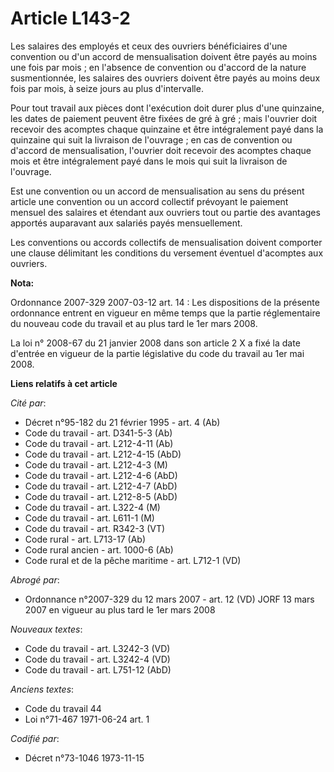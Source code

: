 # Article L143-2

Les salaires des employés et ceux des ouvriers bénéficiaires d'une convention ou d'un accord de mensualisation doivent être
payés au moins une fois par mois ; en l'absence de convention ou d'accord de la nature susmentionnée, les salaires des
ouvriers doivent être payés au moins deux fois par mois, à seize jours au plus d'intervalle.

Pour tout travail aux pièces dont l'exécution doit durer plus d'une quinzaine, les dates de paiement peuvent être fixées de
gré à gré ; mais l'ouvrier doit recevoir des acomptes chaque quinzaine et être intégralement payé dans la quinzaine qui suit
la livraison de l'ouvrage ; en cas de convention ou d'accord de mensualisation, l'ouvrier doit recevoir des acomptes chaque
mois et être intégralement payé dans le mois qui suit la livraison de l'ouvrage.

Est une convention ou un accord de mensualisation au sens du présent article une convention ou un accord collectif prévoyant
le paiement mensuel des salaires et étendant aux ouvriers tout ou partie des avantages apportés auparavant aux salariés payés
mensuellement.

Les conventions ou accords collectifs de mensualisation doivent comporter une clause délimitant les conditions du versement
éventuel d'acomptes aux ouvriers.

**Nota:**

Ordonnance 2007-329 2007-03-12 art. 14 : Les dispositions de la présente ordonnance entrent en vigueur en même temps que la
partie réglementaire du nouveau code du travail et au plus tard le 1er mars 2008.

La loi n° 2008-67 du 21 janvier 2008 dans son article 2 X a fixé la date d'entrée en vigueur de la partie législative du code
du travail au 1er mai 2008.

**Liens relatifs à cet article**

_Cité par_:

  - Décret n°95-182 du 21 février 1995 - art. 4 (Ab)
  - Code du travail - art. D341-5-3 (Ab)
  - Code du travail - art. L212-4-11 (Ab)
  - Code du travail - art. L212-4-15 (AbD)
  - Code du travail - art. L212-4-3 (M)
  - Code du travail - art. L212-4-6 (AbD)
  - Code du travail - art. L212-4-7 (AbD)
  - Code du travail - art. L212-8-5 (AbD)
  - Code du travail - art. L322-4 (M)
  - Code du travail - art. L611-1 (M)
  - Code du travail - art. R342-3 (VT)
  - Code rural - art. L713-17 (Ab)
  - Code rural ancien - art. 1000-6 (Ab)
  - Code rural et de la pêche maritime - art. L712-1 (VD)

_Abrogé par_:

  - Ordonnance n°2007-329 du 12 mars 2007 - art. 12 (VD) JORF 13 mars 2007 en vigueur au plus tard le 1er mars 2008

_Nouveaux textes_:

  - Code du travail - art. L3242-3 (VD)
  - Code du travail - art. L3242-4 (VD)
  - Code du travail - art. L751-12 (AbD)

_Anciens textes_:

  - Code du travail 44
  - Loi n°71-467 1971-06-24 art. 1

_Codifié par_:

  - Décret n°73-1046 1973-11-15
